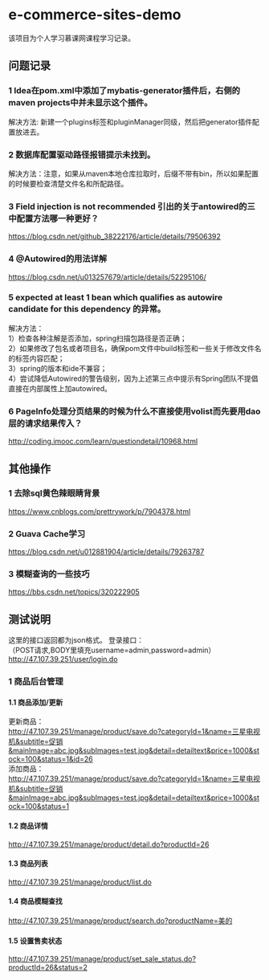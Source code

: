 # e-commerce-sites-demo  
该项目为个人学习慕课网课程学习记录。  
  
## 问题记录  
### 1 Idea在pom.xml中添加了mybatis-generator插件后，右侧的maven projects中并未显示这个插件。  
解决方法: 新建一个plugins标签和pluginManager同级，然后把generator插件配置放进去。  
### 2 数据库配置驱动路径报错提示未找到。  
解决方法：注意，如果从maven本地仓库拉取时，后缀不带有bin，所以如果配置的时候要检查清楚文件名和所配路径。  
### 3 Field injection is not recommended 引出的关于antowired的三中配置方法哪一种更好？  
https://blog.csdn.net/github_38222176/article/details/79506392  
### 4 @Autowired的用法详解  
https://blog.csdn.net/u013257679/article/details/52295106/  
### 5 expected at least 1 bean which qualifies as autowire candidate for this dependency 的异常。  
解决方法：  
1）检查各种注解是否添加，spring扫描包路径是否正确；  
2）如果修改了包名或者项目名，确保pom文件中build标签和一些关于修改文件名的标签内容匹配；  
3）spring的版本和ide不兼容；  
4）尝试降低Autowired的警告级别，因为上述第三点中提示有Spring团队不提倡直接在内部属性上加autowired。  
### 6 PageInfo处理分页结果的时候为什么不直接使用volist而先要用dao层的请求结果传入？  
http://coding.imooc.com/learn/questiondetail/10968.html  


## 其他操作  
### 1 去除sql黄色辣眼睛背景  
https://www.cnblogs.com/prettrywork/p/7904378.html  
### 2 Guava Cache学习  
https://blog.csdn.net/u012881904/article/details/79263787  
### 3 模糊查询的一些技巧  
https://bbs.csdn.net/topics/320222905  

## 测试说明
这里的接口返回都为json格式。
登录接口：  
（POST请求,BODY里填充username=admin,password=admin）http://47.107.39.251/user/login.do
### 1 商品后台管理
#### 1.1 商品添加/更新
更新商品：  
http://47.107.39.251/manage/product/save.do?categoryId=1&name=三星电视机&subtitle=促销&mainImage=abc.jpg&subImages=test.jpg&detail=detailtext&price=1000&stock=100&status=1&id=26  
添加商品：  
http://47.107.39.251/manage/product/save.do?categoryId=1&name=三星电视机&subtitle=促销&mainImage=abc.jpg&subImages=test.jpg&detail=detailtext&price=1000&stock=100&status=1  
#### 1.2 商品详情
http://47.107.39.251/manage/product/detail.do?productId=26  
#### 1.3 商品列表
http://47.107.39.251/manage/product/list.do  
#### 1.4 商品模糊查找
http://47.107.39.251/manage/product/search.do?productName=美的  
#### 1.5 设置售卖状态
http://47.107.39.251/manage/product/set_sale_status.do?productId=26&status=2  


